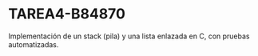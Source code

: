 # TAREA4-B84870
Implementación de un stack (pila) y una lista enlazada en C, con pruebas automatizadas.
